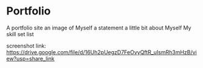 # Portfolio
A portfolio site
an image of Myself
a statement
a little bit about Myself
My skill set list

screenshot link:  https://drive.google.com/file/d/16Uh2pUegzD7FeOvyQftR_uIsmRh3mHzB/view?usp=share_link
